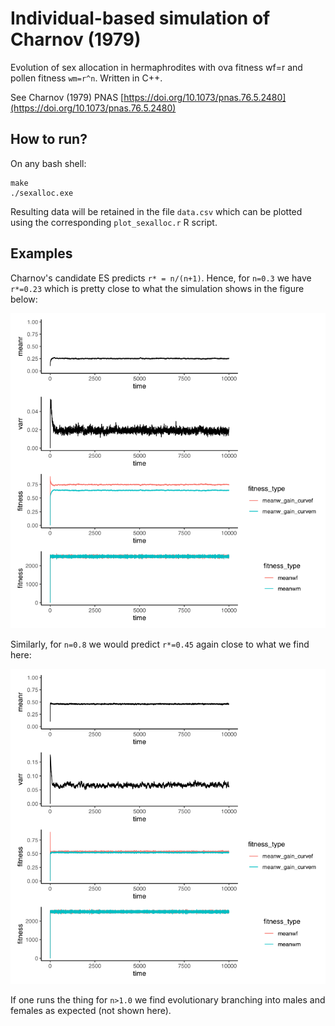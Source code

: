 # Individual-based simulation of Charnov (1979)
Evolution of sex allocation in hermaphrodites with ova fitness wf=r and pollen fitness `wm=r^n`. Written in C++.

See Charnov (1979) PNAS [https://doi.org/10.1073/pnas.76.5.2480](https://doi.org/10.1073/pnas.76.5.2480)

## How to run?
On any bash shell:
```cd src/ibm
make
./sexalloc.exe
```
Resulting data will be retained in the file `data.csv` which can be plotted using the corresponding `plot_sexalloc.r` R script.

## Examples
Charnov's candidate ES predicts `r* = n/(n+1)`. Hence, for `n=0.3` we have `r*=0.23` which is pretty close to what the simulation shows in the figure below:

![n03](https://github.com/bramkuijper/charnov_1979/blob/main/img/rplot_n03.png?raw=true)

Similarly, for `n=0.8` we would predict `r*=0.45` again close to what we find here:

![n08](https://github.com/bramkuijper/charnov_1979/blob/main/img/rplot_n08.png?raw=true)

If one runs the thing for `n>1.0` we find evolutionary branching into males and females as expected (not shown here).
